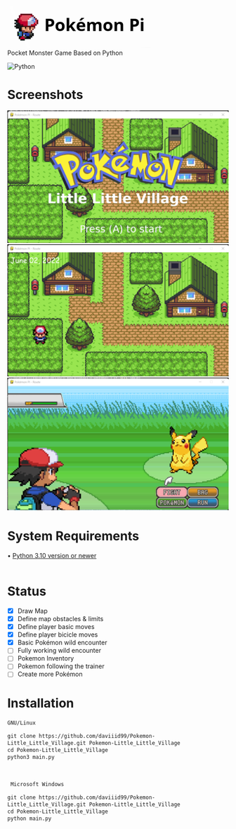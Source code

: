 <img src = "src/logo.png">  <br/>
Pocket Monster Game Based on Python

![Python](https://img.shields.io/badge/python-3670A0?style=for-the-badge&logo=python&logoColor=ffdd54) 
<br/>

# Screenshots
<img src="src/Pokemon_Litle_Litle_Town_Title_Screen.png">
<img src = "src/Pokemon_Litle_Litle_Town.png">
<img src="src/Pokemon_Litle_Litle_Town_2.png">
<br/>

# System Requirements
• <a href="https://www.python.org/downloads/">Python 3.10 version or newer</a><br/>
<br/>

# Status

- [x] Draw Map
- [x] Define map obstacles & limits
- [x] Define player basic moves
- [x] Define player bicicle moves
- [x] Basic Pokémon wild encounter
- [ ] Fully working wild encounter
- [ ] Pokemon Inventory
- [ ] Pokemon following the trainer
- [ ] Create more Pokémon

# Installation

```GNU/Linux ```
```
git clone https://github.com/daviiid99/Pokemon-Little_Little_Village.git Pokemon-Little_Little_Village
cd Pokemon-Little_Little_Village
python3 main.py
```
<br/>

``` Microsoft Windows```
```
git clone https://github.com/daviiid99/Pokemon-Little_Little_Village.git Pokemon-Little_Little_Village
cd Pokemon-Little_Little_Village
python main.py
```
